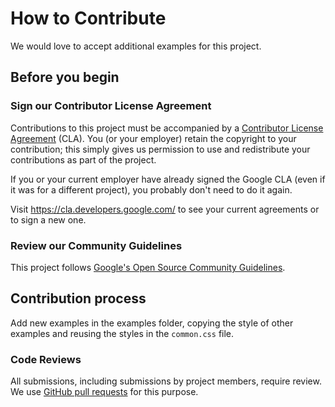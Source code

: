 # How to Contribute

We would love to accept additional examples for this project.

## Before you begin

### Sign our Contributor License Agreement

Contributions to this project must be accompanied by a
[Contributor License Agreement](https://cla.developers.google.com/about) (CLA).
You (or your employer) retain the copyright to your contribution; this simply
gives us permission to use and redistribute your contributions as part of the
project.

If you or your current employer have already signed the Google CLA (even if it
was for a different project), you probably don't need to do it again.

Visit <https://cla.developers.google.com/> to see your current agreements or to
sign a new one.

### Review our Community Guidelines

This project follows [Google's Open Source Community
Guidelines](https://opensource.google/conduct/).

## Contribution process

Add new examples in the examples folder, copying the style of other examples and reusing the styles in the `common.css` file.

### Code Reviews

All submissions, including submissions by project members, require review. We
use [GitHub pull requests](https://docs.github.com/articles/about-pull-requests)
for this purpose.